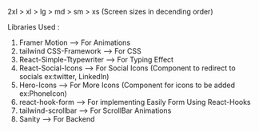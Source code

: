 2xl > xl > lg > md > sm > xs   (Screen sizes in decending order)

Libraries Used :

1) Framer Motion                --> For Animations
2) tailwind CSS-Framework       --> For CSS
3) React-Simple-Ttypewriter     --> For Typing Effect
4) React-Social-Icons           --> For Social Icons (Component to redirect to socials ex:twitter, LinkedIn)
5) Hero-Icons                    --> For More Icons  (Component for icons to be added ex:PhoneIcon)
6) react-hook-form              --> For implementing Easily Form Using React-Hooks
7) tailwind-scrollbar           --> For ScrollBar Animations
8) Sanity                       --> For Backend

